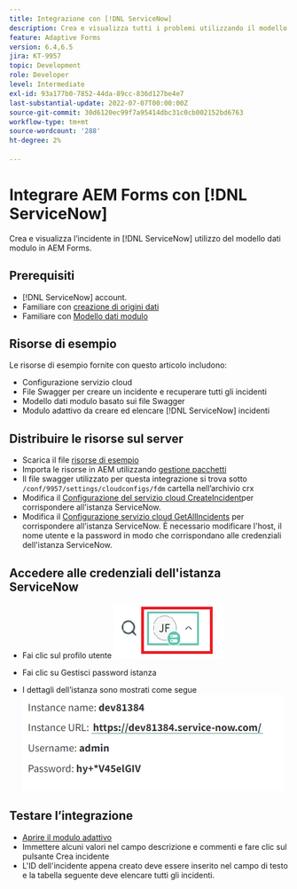 ```yaml
---
title: Integrazione con [!DNL ServiceNow]
description: Crea e visualizza tutti i problemi utilizzando il modello dati modulo.
feature: Adaptive Forms
version: 6.4,6.5
jira: KT-9957
topic: Development
role: Developer
level: Intermediate
exl-id: 93a177b0-7852-44da-89cc-836d127be4e7
last-substantial-update: 2022-07-07T00:00:00Z
source-git-commit: 30d6120ec99f7a95414dbc31c0cb002152bd6763
workflow-type: tm+mt
source-wordcount: '288'
ht-degree: 2%

---
```


# Integrare AEM Forms con [!DNL ServiceNow]

Crea e visualizza l’incidente in [!DNL ServiceNow] utilizzo del modello dati modulo in AEM Forms.

## Prerequisiti

* [!DNL ServiceNow] account.
* Familiare con [creazione di origini dati](https://experienceleague.adobe.com/docs/experience-manager-learn/forms/ic-web-channel-tutorial/parttwo.html)
* Familiare con [Modello dati modulo](https://experienceleague.adobe.com/docs/experience-manager-65/forms/form-data-model/create-form-data-models.html)

## Risorse di esempio

Le risorse di esempio fornite con questo articolo includono:

* Configurazione servizio cloud
* File Swagger per creare un incidente e recuperare tutti gli incidenti
* Modello dati modulo basato sui file Swagger
* Modulo adattivo da creare ed elencare [!DNL ServiceNow] incidenti

## Distribuire le risorse sul server

* Scarica il file [risorse di esempio](assets/service-now.zip)
* Importa le risorse in AEM utilizzando [gestione pacchetti](http://localhost:4502/crx/packmgr/index.jsp)
* Il file swagger utilizzato per questa integrazione si trova sotto ```/conf/9957/settings/cloudconfigs/fdm``` cartella nell’archivio crx
* Modifica il [Configurazione del servizio cloud CreateIncident](http://localhost:4502/mnt/overlay/fd/fdm/gui/components/admin/fdmcloudservice/properties.html?item=%2Fconf%2F9957%2Fsettings%2Fcloudconfigs%2Ffdm%2Fcreateincident)per corrispondere all’istanza ServiceNow.
* Modifica il [Configurazione servizio cloud GetAllIncidents](http://localhost:4502/mnt/overlay/fd/fdm/gui/components/admin/fdmcloudservice/properties.html?item=%2Fconf%2F9957%2Fsettings%2Fcloudconfigs%2Ffdm%2Fgetallincidents) per corrispondere all’istanza ServiceNow. È necessario modificare l&#39;host, il nome utente e la password in modo che corrispondano alle credenziali dell&#39;istanza ServiceNow.

## Accedere alle credenziali dell&#39;istanza ServiceNow

* Fai clic sul profilo utente
  ![fai clic sul profilo utente](assets/snow-1.png)

* Fai clic su Gestisci password istanza
* I dettagli dell’istanza sono mostrati come segue
  ![dettagli dell’istanza](assets/snow-3.png)

## Testare l’integrazione

* [Aprire il modulo adattivo](http://localhost:4502/content/dam/formsanddocuments/create-incident-in-service-now/jcr:content?wcmmode=disabled)
* Immettere alcuni valori nel campo descrizione e commenti e fare clic sul pulsante Crea incidente
* L&#39;ID dell&#39;incidente appena creato deve essere inserito nel campo di testo e la tabella seguente deve elencare tutti gli incidenti.
